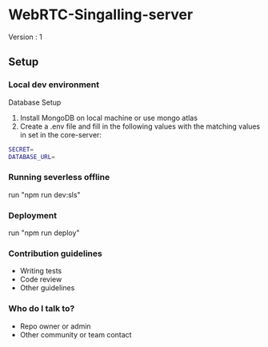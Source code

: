 # WebRTC-Singalling-server

Version : 1

## Setup

### Local dev environment
Database Setup

1. Install MongoDB on local machine or use mongo atlas
2. Create a .env file and fill in the following values with the matching values in set in the core-server:
```bash
SECRET=
DATABASE_URL=
```

### Running severless offline

run "npm run dev:sls"

### Deployment

run "npm run deploy"

### Contribution guidelines ###

* Writing tests
* Code review
* Other guidelines

### Who do I talk to? ###

* Repo owner or admin
* Other community or team contact
